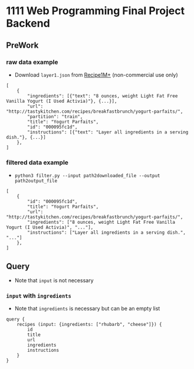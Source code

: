# 1111 Web Programming Final Project Backend

## PreWork

### raw data example
- Download `layer1.json` from [Recipe1M+](http://pic2recipe.csail.mit.edu/) (non-commercial use only)
```
[
    {
        "ingredients": [{"text": "8 ounces, weight Light Fat Free Vanilla Yogurt (I Used Activia)"}, {...}],
        "url": "http://tastykitchen.com/recipes/breakfastbrunch/yogurt-parfaits/",
        "partition": "train",
        "title": "Yogurt Parfaits",
        "id": "000095fc1d",
        "instructions": [{"text": "Layer all ingredients in a serving dish."}, {...}]
    },
]
```

### filtered data example
- `python3 filter.py --input path2downloaded_file --output path2output_file`
```
[
    {
        "id": "000095fc1d",
        "title": "Yogurt Parfaits",
        "url": "http://tastykitchen.com/recipes/breakfastbrunch/yogurt-parfaits/",
        "ingredients": ["8 ounces, weight Light Fat Free Vanilla Yogurt (I Used Activia)", "..."],
        "instructions": ["Layer all ingredients in a serving dish.", "..."]
    },
]
```

## Query
- Note that `input` is not necessary

### `input` with `ingredients`
- Note that `ingredients` is necessary but can be an empty list
```
query {
    recipes (input: {ingredients: ["rhubarb", "cheese"]}) {
        id
        title
        url
        ingredients
        instructions
    }
}
```


